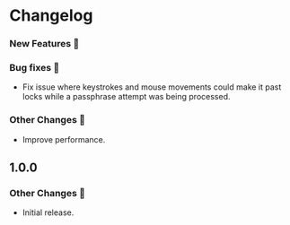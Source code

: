 # Changelog

### New Features 🎉

### Bug fixes 🐛
- Fix issue where keystrokes and mouse movements could make it past locks while a passphrase attempt was being processed.

### Other Changes 🔄
- Improve performance.

## 1.0.0

### Other Changes 🔄
- Initial release.
